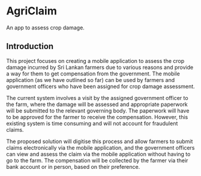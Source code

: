 # AgriClaim

An app to assess crop damage.

## Introduction

This project focuses on creating a mobile application to assess the crop damage incurred by Sri Lankan farmers due to various reasons and provide a way for them to get compensation from the government. The mobile application (as we have outlined so far) can be used by farmers and government officers who have been assigned for crop damage assessment.

The current system involves a visit by the assigned government officer to the farm, where the damage will be assessed and appropriate paperwork will be submitted to the relevant governing body. The paperwork will have to be approved for the farmer to receive the compensation. However, this existing system is time consuming and will not account for fraudulent claims.

The proposed solution will digitise this process and allow farmers to submit claims electronically via the mobile application, and the government officers can view and assess the claim via the mobile application without having to go to the farm. The compensation will be collected by the farmer via their bank account or in person, based on their preference.

